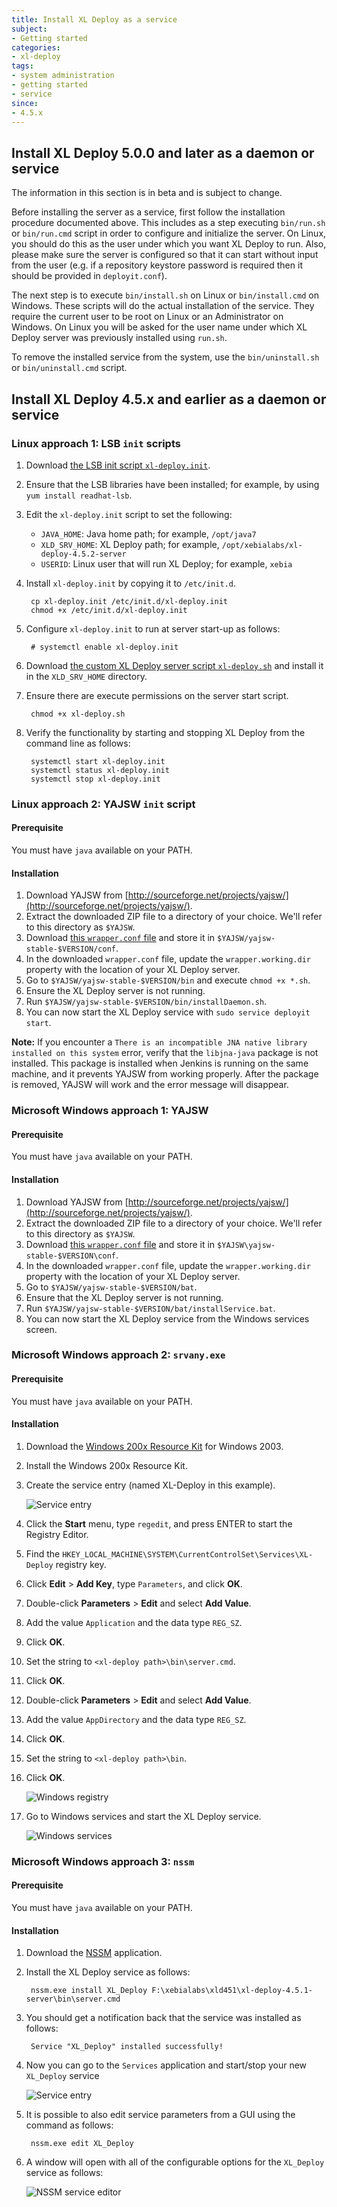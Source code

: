 ```yaml
---
title: Install XL Deploy as a service
subject:
- Getting started
categories:
- xl-deploy
tags:
- system administration
- getting started
- service
since:
- 4.5.x
---
```


## Install XL Deploy 5.0.0 and later as a daemon or service

<div class="alert alert-danger" role="alert">The information in this section is in beta and is subject to change.</div>

Before installing the server as a service, first follow the installation procedure documented above. This includes as a step executing `bin/run.sh` or `bin/run.cmd` script in order to configure and initialize the server. On Linux, you should do this as the user under which you want XL Deploy to run. Also, please make sure the server is configured so that it can start without input from the user (e.g. if a repository keystore password is required then it should be provided in `deployit.conf`).

The next step is to execute `bin/install.sh` on Linux or `bin/install.cmd` on Windows. These scripts will do the actual installation of the service. They require the current user to be root on Linux or an Administrator on Windows.
On Linux you will be asked for the user name under which XL Deploy server was previously installed using `run.sh`.

To remove the installed service from the system, use the `bin/uninstall.sh` or `bin/uninstall.cmd` script.

## Install XL Deploy 4.5.x and earlier as a daemon or service

### Linux approach 1: LSB `init` scripts

1. Download [the LSB init script `xl-deploy.init`](sample-scripts/xl-deploy.init).
1. Ensure that the LSB libraries have been installed; for example, by using `yum install readhat-lsb`.
1. Edit the `xl-deploy.init` script to set the following:
    * `JAVA_HOME`: Java home path; for example, `/opt/java7`
    * `XLD_SRV_HOME`: XL Deploy path; for example, `/opt/xebialabs/xl-deploy-4.5.2-server`
    * `USERID`: Linux user that will run XL Deploy; for example, `xebia`

1. Install `xl-deploy.init` by copying it to `/etc/init.d`.

        cp xl-deploy.init /etc/init.d/xl-deploy.init
        chmod +x /etc/init.d/xl-deploy.init

1. Configure `xl-deploy.init` to run at server start-up as follows:

        # systemctl enable xl-deploy.init

1. Download [the custom XL Deploy server script `xl-deploy.sh`](sample-scripts/xl-deploy.sh) and install it in the `XLD_SRV_HOME` directory.
1. Ensure there are execute permissions on the server start script.

        chmod +x xl-deploy.sh

1. Verify the functionality by starting and stopping XL Deploy from the command line as follows:

        systemctl start xl-deploy.init
        systemctl status xl-deploy.init
        systemctl stop xl-deploy.init

### Linux approach 2: YAJSW `init` script

#### Prerequisite

You must have `java` available on your PATH.

#### Installation

1. Download YAJSW from [http://sourceforge.net/projects/yajsw/](http://sourceforge.net/projects/yajsw/).
1. Extract the downloaded ZIP file to a directory of your choice. We'll refer to this directory as `$YAJSW`.
1. Download [this `wrapper.conf` file](sample-scripts/wrapper.conf) and store it in `$YAJSW/yajsw-stable-$VERSION/conf`.
1. In the downloaded `wrapper.conf` file, update the `wrapper.working.dir` property with the location of your XL Deploy server.
1. Go to `$YAJSW/yajsw-stable-$VERSION/bin` and execute `chmod +x *.sh`.
1. Ensure the XL Deploy server is not running.
1. Run `$YAJSW/yajsw-stable-$VERSION/bin/installDaemon.sh`.
1. You can now start the XL Deploy service with `sudo service deployit start`.

**Note:** If you encounter a `There is an incompatible JNA native library installed on this system` error, verify that the `libjna-java` package is not installed. This package is installed when Jenkins is running on the same machine, and it prevents YAJSW from working properly. After the package is removed, YAJSW will work and the error message will disappear.

### Microsoft Windows approach 1: YAJSW

#### Prerequisite

You must have `java` available on your PATH.

#### Installation

1. Download YAJSW from [http://sourceforge.net/projects/yajsw/](http://sourceforge.net/projects/yajsw/).
1. Extract the downloaded ZIP file to a directory of your choice. We'll refer to this directory as `$YAJSW`.
1. Download [this `wrapper.conf` file](sample-scripts/wrapper.conf) and store it in `$YAJSW\yajsw-stable-$VERSION\conf`.
1. In the downloaded `wrapper.conf` file, update the `wrapper.working.dir` property with the location of your XL Deploy server.
1. Go to `$YAJSW/yajsw-stable-$VERSION/bat`.
1. Ensure that the XL Deploy server is not running.
1. Run `$YAJSW/yajsw-stable-$VERSION/bat/installService.bat`.
1. You can now start the XL Deploy service from the Windows services screen.

### Microsoft Windows approach 2: `srvany.exe`

#### Prerequisite

You must have `java` available on your PATH.

#### Installation

1. Download the [Windows 200x Resource Kit](http://www.microsoft.com/downloads/details.aspx?FamilyID=9D467A69-57FF-4AE7-96EE-B18C4790CFFD) for Windows 2003.
1. Install the Windows 200x Resource Kit.
1. Create the service entry (named XL-Deploy in this example).

      ![Service entry](images/windows_srvany_1.png)

1. Click the **Start** menu, type `regedit`, and press ENTER to start the Registry Editor.
1. Find the `HKEY_LOCAL_MACHINE\SYSTEM\CurrentControlSet\Services\XL-Deploy` registry key.
1. Click **Edit** > **Add Key**, type `Parameters`, and click **OK**.
1. Double-click **Parameters** > **Edit** and select **Add Value**.
1. Add the value `Application` and the data type `REG_SZ`.
1. Click **OK**.
1. Set the string to `<xl-deploy path>\bin\server.cmd`.
1. Click **OK**.
1. Double-click **Parameters** > **Edit** and select **Add Value**.
1. Add the value `AppDirectory` and the data type `REG_SZ`.
1. Click **OK**.
1. Set the string to `<xl-deploy path>\bin`.
1. Click **OK**.

      ![Windows registry](images/windows_srvany_2.png)

1. Go to Windows services and start the XL Deploy service.

      ![Windows services](images/windows_srvany_3.png)
      
### Microsoft Windows approach 3: `nssm`

#### Prerequisite

You must have `java` available on your PATH.

#### Installation

1. Download the [NSSM](http://nssm.cc/) application.
1. Install the XL Deploy service as follows:

		nssm.exe install XL_Deploy F:\xebialabs\xld451\xl-deploy-4.5.1-server\bin\server.cmd
	
1. You should get a notification back that the service was installed as follows:
		
		Service "XL_Deploy" installed successfully!
		
1. Now you can go to the `Services` application and start/stop your new `XL_Deploy` service

	![Service entry](images/windows_nssm_1.png)
		
1. It is possible to also edit service parameters from a GUI using the command as follows:

		nssm.exe edit XL_Deploy
		
1. A window will open with all of the configurable options for the `XL_Deploy` service as follows:

	![NSSM service editor](images/windows_nssm_2.png)

